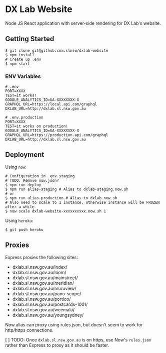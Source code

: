 # DX Lab Website

Node JS React application with server-side rendering for DX Lab's website.

## Getting Started

```
$ git clone git@github.com:slnsw/dxlab-website
$ npm install
# Create up .env
$ npm start
```

### ENV Variables
```
# .env
PORT=XXXX
TEST=it works!
GOOGLE_ANALYTICS_ID=UA-XXXXXXXX-X
GRAPHQL_URL=https://local.api.com/graphql
DXLAB_URL=http://dxlab.sl.nsw.gov.au

# .env.production
PORT=XXXX
TEST=it works on production!
GOOGLE_ANALYTICS_ID=UA-XXXXXXXX-X
GRAPHQL_URL=https://production.api.com/graphql
DXLAB_URL=http://dxlab.sl.nsw.gov.au
```

## Deployment

Using `now`:
```
# Configuration in .env.staging
# TODO: Remove now.json?
$ npm run deploy
$ npm run alias-staging # Alias to dxlab-staging.now.sh
# or
$ npm run alias-production # Alias to dxlab.now.sh
# Also need to scale to 1 instance, otherwise instance will be FROZEN after a while
$ now scale dxlab-website-xxxxxxxxxx.now.sh 1
```

Using `heroku`:
```
$ git push heroku
```

## Proxies
Express proxies the following sites:

- dxlab.sl.nsw.gov.au/index/
- dxlab.sl.nsw.gov.au/loom/
- dxlab.sl.nsw.gov.au/mainstreet/
- dxlab.sl.nsw.gov.au/meridian/
- dxlab.sl.nsw.gov.au/muruview/
- dxlab.sl.nsw.gov.au/pano-scope/
- dxlab.sl.nsw.gov.au/portico/
- dxlab.sl.nsw.gov.au/postcards-1001/
- dxlab.sl.nsw.gov.au/weemala/
- dxlab.sl.nsw.gov.au/youngsydney/

Now alias can proxy using rules.json, but doesn't seem to work for http/https connections.

[ ] TODO: Once `dxlab.sl.nsw.gov.au` is on https, use Now's `rules.json` rather than Express to proxy as it should be faster.
